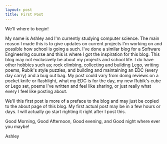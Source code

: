 ```yaml
---
layout: post
title: First Post
---
```


We'll where to begin!

My name is Ashley and I'm currently studying computer science. The main reason I made this is to give updates on current projects I'm working on and possible how school is going a such. I've done a similar blog for a Software Engineering course and this is where I got the inspiration for this blog. This blog may not exclusively be about my projects and school life. I do have other hobbies such as; rock climbing, collecting and building Lego, writing poems, Rubik's style puzzles, and building and maintaining an EDC (every day carry) and a bug out bag. My post could vary from  doing reviews on a pocket knife or flashlight, what my EDC is for the day, my new Rubik's cube or Lego set, poems I've written and feel like sharing, or just really what every I feel like posting about.

We'll this first post is more of a preface to the blog and may just be copied to the about page of this blog. My first actual post may be in a few hours or days. I will actually go start righting it right after I post this.

Good Morning, Good Afternoon, Good evening, and Good night where ever you maybe!

Ashley